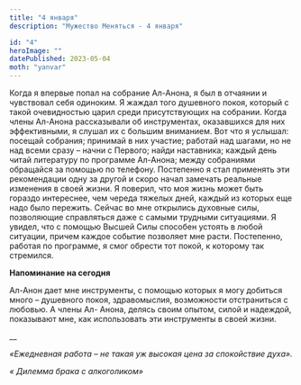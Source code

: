 ```yaml
---
title: "4 января"
description: "Мужество Меняться - 4 января"

id: "4"
heroImage: ""
datePublished: 2023-05-04
moth: "yanvar"
---
```


Когда я впервые попал на собрание Ал-Анона, я был в отчаянии и чувствовал себя
одиноким. Я жаждал того душевного покоя, который с такой очевидностью царил
среди присутствующих на собрании. Когда члены Ал-Анона рассказывали об
инструментах, оказавшихся для них эффективными, я слушал их с большим
вниманием. Вот что я услышал: посещай собрания; принимай в них участие;
работай над шагами, но не над всеми сразу – начни с Первого; найди наставника;
каждый день читай литературу по программе Ал-Анона; между собраниями обращайся
за помощью по телефону. Постепенно я стал применять эти рекомендации одну за
другой и скоро начал замечать реальные изменения в своей жизни. Я поверил, что
моя жизнь может быть гораздо интереснее, чем череда тяжелых дней, каждый из
которых еще надо было пережить. Сейчас во мне открылись духовные силы,
позволяющие справляться даже с самыми трудными ситуациями. Я увидел, что с
помощью Высшей Силы способен устоять в любой ситуации, причем каждое событие
позволяет мне расти. Постепенно, работая по программе, я смог обрести тот
покой, к которому так стремился.

**Напоминание на сегодня**

Ал-Анон дает мне инструменты, с помощью которых я могу добиться много –
душевного покоя, здравомыслия, возможности отстраниться с любовью. А члены Ал-
Анона, делясь своим опытом, силой и надеждой, показывают мне, как использовать
эти инструменты в своей жизни.

\_\_

_«Ежедневная работа – не такая уж высокая цена за спокойствие духа»._

_« Дилемма брака с алкоголиком»_
